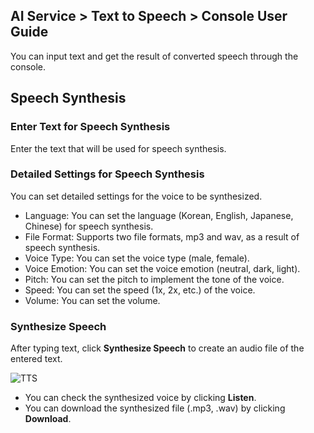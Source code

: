 ## AI Service > Text to Speech > Console User Guide

You can input text and get the result of converted speech through the console.

## Speech Synthesis

### Enter Text for Speech Synthesis

Enter the text that will be used for speech synthesis.

### Detailed Settings for Speech Synthesis

You can set detailed settings for the voice to be synthesized.

* Language: You can set the language (Korean, English, Japanese, Chinese) for speech synthesis.
* File Format: Supports two file formats, mp3 and wav, as a result of speech synthesis.
* Voice Type: You can set the voice type (male, female).
* Voice Emotion: You can set the voice emotion (neutral, dark, light).
* Pitch: You can set the pitch to implement the tone of the voice.
* Speed: You can set the speed (1x, 2x, etc.) of the voice.
* Volume: You can set the volume.

### Synthesize Speech

After typing text, click **Synthesize Speech** to create an audio file of the entered text.

![TTS](http://static.toastoven.net/prod_speech/tts_console_en.png)

* You can check the synthesized voice by clicking **Listen**.
* You can download the synthesized file (.mp3, .wav) by clicking **Download**.
